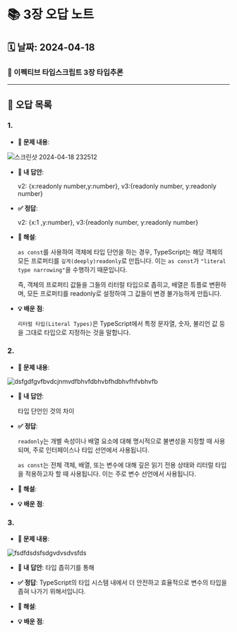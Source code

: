 # 📚 3장 오답 노트

## 🗓️ 날짜: 2024-04-18

### 📝 이펙티브 타입스크립트 3장 타입추론

---

## 📌 오답 목록

### 1.

- **🔎 문제 내용**:

![스크린샷 2024-04-18 232512](https://github.com/99sStudy/Effective-Typescript/assets/90139306/f8b278fe-b132-4686-87ee-eb64c31e9f84)

- **🚫 내 답안**:

  v2: {x:readonly number,y:number},
  v3:{readonly number, y:readonly number}

- **✅ 정답**:

  v2: {x:1 ,y:number},
  v3:{readonly number, y:readonly number}

- **📖 해설**:

  `as const`를 사용하여 객체에 타입 단언을 하는 경우, TypeScript는 해당 객체의 모든 프로퍼티를 `깊게(deeply)readonly`로 만듭니다. 이는 `as const`가 `"literal type narrowing"`을 수행하기 때문입니다.

  즉, 객체의 프로퍼티 값들을 그들의 리터럴 타입으로 좁히고, 배열은 튜플로 변환하며, 모든 프로퍼티를 readonly로 설정하여 그 값들이 변경 불가능하게 만듭니다.

- **💡 배운 점**:

  `리터럴 타입(Literal Types)`은 TypeScript에서 특정 문자열, 숫자, 불리언 값 등을 그대로 타입으로 지정하는 것을 말합니다.

### 2.

- **🔎 문제 내용**:

![dsfgdfgvfbvdcjnmvdfbhvfdbhvbfhdbhvfhfvbhvfb](https://github.com/99sStudy/Effective-Typescript/assets/90139306/32d1a341-da11-4015-8d38-b99fe9cb49db)

- **🚫 내 답안**:

  타입 단언인 것의 차이

- **✅ 정답**:

  `readonly`는 개별 속성이나 배열 요소에 대해 명시적으로 불변성을 지정할 때 사용되며, 주로 인터페이스나 타입 선언에서 사용됩니다.

  `as const`는 전체 객체, 배열, 또는 변수에 대해 깊은 읽기 전용 상태와 리터럴 타입을 적용하고자 할 때 사용됩니다. 이는 주로 변수 선언에서 사용됩니다.

- **📖 해설**:

- **💡 배운 점**:

### 3.

- **🔎 문제 내용**:

![fsdfdsdsfsdgvdvsdvsfds](https://github.com/99sStudy/Effective-Typescript/assets/90139306/42bdcc59-1a3b-4f94-9c8c-5c9c4dac8b0b)

- **🚫 내 답안**:
  타입 좁히기를 통해
- **✅ 정답**:
  TypeScript의 타입 시스템 내에서 더 안전하고 효율적으로 변수의 타입을 좁혀 나가기 위해서입니다.
- **📖 해설**:

- **💡 배운 점**:
